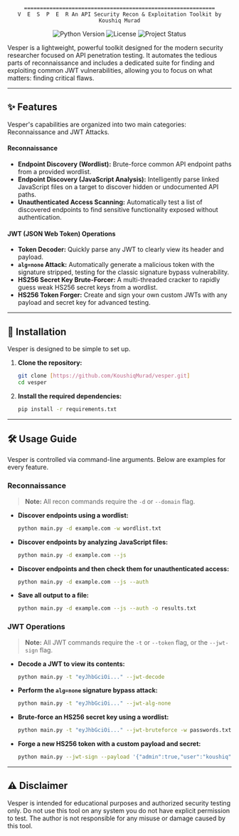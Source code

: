 <div align="center">

```
============================================================
V  E  S  P  E  R An API Security Recon & Exploitation Toolkit by Koushiq Murad

````
</div>

<p align="center">
    <img src="https://img.shields.io/badge/Python-3.9+-blue?style=for-the-badge&logo=python" alt="Python Version">
    <img src="https://img.shields.io/badge/License-MIT-green?style=for-the-badge" alt="License">
    <img src="https://img.shields.io/badge/Status-Active_Development-orange?style=for-the-badge" alt="Project Status">
</p>

Vesper is a lightweight, powerful toolkit designed for the modern security researcher focused on API penetration testing. It automates the tedious parts of reconnaissance and includes a dedicated suite for finding and exploiting common JWT vulnerabilities, allowing you to focus on what matters: finding critical flaws.

---

## ✨ Features

Vesper's capabilities are organized into two main categories: Reconnaissance and JWT Attacks.

#### Reconnaissance
-   **Endpoint Discovery (Wordlist):** Brute-force common API endpoint paths from a provided wordlist.
-   **Endpoint Discovery (JavaScript Analysis):** Intelligently parse linked JavaScript files on a target to discover hidden or undocumented API paths.
-   **Unauthenticated Access Scanning:** Automatically test a list of discovered endpoints to find sensitive functionality exposed without authentication.

#### JWT (JSON Web Token) Operations
-   **Token Decoder:** Quickly parse any JWT to clearly view its header and payload.
-   **`alg=none` Attack:** Automatically generate a malicious token with the signature stripped, testing for the classic signature bypass vulnerability.
-   **HS256 Secret Key Brute-Forcer:** A multi-threaded cracker to rapidly guess weak HS256 secret keys from a wordlist.
-   **HS256 Token Forger:** Create and sign your own custom JWTs with any payload and secret key for advanced testing.

---

## 🚀 Installation

Vesper is designed to be simple to set up.

1.  **Clone the repository:**
    ```bash
    git clone [https://github.com/KoushiqMurad/vesper.git]
    cd vesper
    ```

2.  **Install the required dependencies:**
    ```bash
    pip install -r requirements.txt
    ```

---

## 🛠️ Usage Guide

Vesper is controlled via command-line arguments. Below are examples for every feature.

### **Reconnaissance**

> **Note:** All recon commands require the `-d` or `--domain` flag.

-   **Discover endpoints using a wordlist:**
    ```bash
    python main.py -d example.com -w wordlist.txt
    ```

-   **Discover endpoints by analyzing JavaScript files:**
    ```bash
    python main.py -d example.com --js
    ```

-   **Discover endpoints and then check them for unauthenticated access:**
    ```bash
    python main.py -d example.com --js --auth
    ```

-   **Save all output to a file:**
    ```bash
    python main.py -d example.com --js --auth -o results.txt
    ```

### **JWT Operations**

> **Note:** All JWT commands require the `-t` or `--token` flag, or the `--jwt-sign` flag.

-   **Decode a JWT to view its contents:**
    ```bash
    python main.py -t "eyJhbGciOi..." --jwt-decode
    ```

-   **Perform the `alg=none` signature bypass attack:**
    ```bash
    python main.py -t "eyJhbGciOi..." --jwt-alg-none
    ```

-   **Brute-force an HS256 secret key using a wordlist:**
    ```bash
    python main.py -t "eyJhbGciOi..." --jwt-bruteforce -w passwords.txt
    ```

-   **Forge a new HS256 token with a custom payload and secret:**
    ```bash
    python main.py --jwt-sign --payload '{"admin":true,"user":"koushiq"}' --secret 'supersecret123'
    ```

---

## ⚠️ Disclaimer

Vesper is intended for educational purposes and authorized security testing only. Do not use this tool on any system you do not have explicit permission to test. The author is not responsible for any misuse or damage caused by this tool.
````

